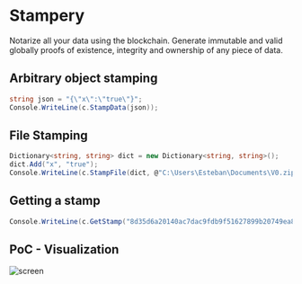 # Stampery
Notarize all your data using the blockchain. Generate immutable and valid globally proofs of existence, integrity and ownership of any piece of data.

## Arbitrary object stamping
```C#
string json = "{\"x\":\"true\"}";
Console.WriteLine(c.StampData(json));
```

## File Stamping
```C#
Dictionary<string, string> dict = new Dictionary<string, string>();
dict.Add("x", "true");
Console.WriteLine(c.StampFile(dict, @"C:\Users\Esteban\Documents\V0.zip"));
```

## Getting a stamp
```C#
Console.WriteLine(c.GetStamp("8d35d6a20140ac7dac9fdb9f51627899b20749ea87609f3a5d337dab5dff7c70"));
```

## PoC - Visualization
![screen](https://i.gyazo.com/963a28812757497357af2f85eca03a17.png)


